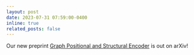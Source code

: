 ```yaml
---
layout: post
date: 2023-07-31 07:59:00-0400
inline: true
related_posts: false
---
```


Our new preprint <a href='https://arxiv.org/abs/2307.07107' rel='external nofollow noopener' target='_blank'>Graph Positional and Structural Encoder</a> is out on arXiv!
